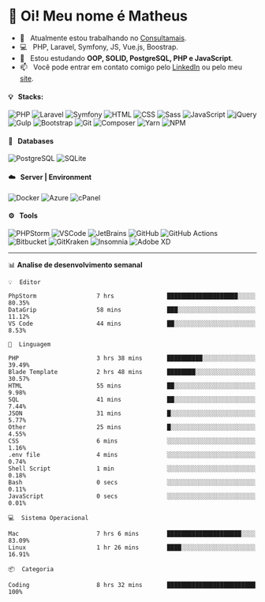 # 👋 Oi! Meu nome é Matheus

- 🔭 &nbsp; Atualmente estou trabalhando no [Consultamais](https://consultamais.com.br/).
- 💻 &nbsp; PHP, Laravel, Symfony, JS, Vue.js, Boostrap.
- 🌱 &nbsp; Estou estudando **OOP, SOLID, PostgreSQL, PHP e JavaScript**.
- 📫 &nbsp; Você pode entrar em contato comigo pelo [LinkedIn](https://www.linkedin.com/in/matheuscamargoxavier/) ou pelo meu [site](https://matheuscamargo.co).

#### 💡 &nbsp; Stacks:
![PHP](https://img.shields.io/badge/-PHP-777BB4?&logo=php&logoColor=FFFFFF)
![Laravel](https://img.shields.io/badge/-Laravel-FF2D20?&logo=laravel&logoColor=FFFFFF)
![Symfony](https://img.shields.io/badge/-Symfony-000000?&logo=symfony&logoColor=FFFFFF)
![HTML](https://img.shields.io/badge/-HTML-E34F26?&logo=html5&logoColor=FFFFFF)
![CSS](https://img.shields.io/badge/-CSS-1572B6?&logo=css3&logoColor=FFFFFF)
![Sass](https://img.shields.io/badge/-Sass-CC6699?&logo=sass&logoColor=FFFFFF)
![JavaScript](https://img.shields.io/badge/-JavaScript-F7DF1E?&logo=javascript&logoColor=FFFFFF)
![jQuery](https://img.shields.io/badge/-jQuery-0769AD?&logo=jquery&logoColor=FFFFFF)
![Gulp](https://img.shields.io/badge/-Gulp-CF4647?&logo=gulp&logoColor=FFFFFF)
![Bootstrap](https://img.shields.io/badge/-Bootstrap-7952B3?&logo=bootstrap&logoColor=FFFFFF)
![Git](https://img.shields.io/badge/-Git-F05032?&logo=git&logoColor=FFFFFF)
![Composer](https://img.shields.io/badge/-Composer-885630?&logo=composer&logoColor=FFFFFF)
![Yarn](https://img.shields.io/badge/-Yarn-2C8EBB?&logo=yarn&logoColor=FFFFFF)
![NPM](https://img.shields.io/badge/-npm-CB3837?&logo=npm&logoColor=FFFFFF)

#### 💾 &nbsp; Databases
![PostgreSQL](https://img.shields.io/badge/-PostgreSQL-336791?&logo=PostgreSQL&logoColor=FFFFFF)
![SQLite](https://img.shields.io/badge/-SQLite-003B57?&logo=SQLite&logoColor=FFFFFF)

#### ☁️ &nbsp; Server | Environment
![Docker](https://img.shields.io/badge/-Docker-2496ED?&logo=docker&logoColor=FFFFFF)
![Azure](https://img.shields.io/badge/-Azure-0089D6?&logo=microsoft%20azure&logoColor=FFFFFF)
![cPanel](https://img.shields.io/badge/-cPanel-FF6C2C?&logo=cpanel&logoColor=FFFFFF)

#### ⚙️ &nbsp; Tools
![PHPStorm](https://img.shields.io/badge/-PHPStorm-000000?&logo=PHPStorm&logoColor=FFFFFF)
![VSCode](https://img.shields.io/badge/-VSCode-007ACC?&logo=Visual%20Studio%20Code&logoColor=FFFFFF) 
![JetBrains](https://img.shields.io/badge/-JetBrains-000000?&logo=jetbrains&logoColor=FFFFFF) 
![GitHub](https://img.shields.io/badge/-GitHub-181717?&logo=github&logoColor=FFFFFF) 
![GitHub Actions](https://img.shields.io/badge/-GitHub%20Actions-181717?&logo=GitHub%20Actions&logoColor=FFFFFF) 
![Bitbucket](https://img.shields.io/badge/-Bitbucket-0052CC?&logo=bitbucket&logoColor=FFFFFF)
![GitKraken](https://img.shields.io/badge/-GitKraken-179287?&logo=GitKraken&logoColor=FFFFFF)
![Insomnia](https://img.shields.io/badge/-Insomnia-5849BE?&logo=Insomnia&logoColor=FFFFFF)
![Adobe XD](https://img.shields.io/badge/-Adobe%20XD-FF61F6?&logo=adobe%20xd&logoColor=FFFFFF) 
_______

📊  **Analise de desenvolvimento semanal**
```text
💡  Editor

PhpStorm                 7 hrs               ████████████████████░░░░░     80.35%
DataGrip                 58 mins             ███░░░░░░░░░░░░░░░░░░░░░░     11.12%
VS Code                  44 mins             ██░░░░░░░░░░░░░░░░░░░░░░░      8.53%
```
```text
💬  Linguagem

PHP                      3 hrs 38 mins       ██████████░░░░░░░░░░░░░░░     39.49%
Blade Template           2 hrs 48 mins       ████████░░░░░░░░░░░░░░░░░     30.57%
HTML                     55 mins             ██░░░░░░░░░░░░░░░░░░░░░░░      9.98%
SQL                      41 mins             ██░░░░░░░░░░░░░░░░░░░░░░░      7.44%
JSON                     31 mins             █░░░░░░░░░░░░░░░░░░░░░░░░      5.77%
Other                    25 mins             █░░░░░░░░░░░░░░░░░░░░░░░░      4.55%
CSS                      6 mins              ░░░░░░░░░░░░░░░░░░░░░░░░░      1.16%
.env file                4 mins              ░░░░░░░░░░░░░░░░░░░░░░░░░      0.74%
Shell Script             1 min               ░░░░░░░░░░░░░░░░░░░░░░░░░      0.18%
Bash                     0 secs              ░░░░░░░░░░░░░░░░░░░░░░░░░      0.11%
JavaScript               0 secs              ░░░░░░░░░░░░░░░░░░░░░░░░░      0.01%
```
```text
💻  Sistema Operacional

Mac                      7 hrs 6 mins        █████████████████████░░░░     83.09%
Linux                    1 hr 26 mins        ████░░░░░░░░░░░░░░░░░░░░░     16.91%
```
```text
📦  Categoria

Coding                   8 hrs 32 mins       █████████████████████████       100%
```
